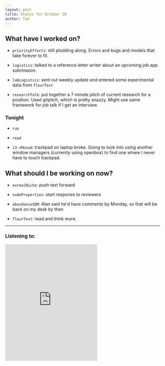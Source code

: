 ```yaml
---
layout: post 
title: Status for October 20 
author: Tad
---
```

 
## What have I worked on?
 

* `priorityEffects`: still plodding along. Errors and bugs and models that take forever to fit. 

* `logistics`: talked to a reference letter writer about an upcoming job app submission. 

* `labLogistics`: sent out weekly update and entered some experimental data from `flourTest`

* `researchTalk`: put together a 7 minute pitch of current research for a position. Used gitpitch, which is pretty snazzy. Might use same framework for job talk if I get an interview. 




### Tonight 
 
* `run` 
 
* `read`

* `i3-xMonad`: trackpad on laptop broke. Going to look into using another window managers (currently using openbox) to find one where I never have to touch trackpad. 
 
 


## What should I be working on now? 
 
* `normalNiche`: push text forward 
 
* `nodeProperties`: start response to reviewers 

* `abundanceSDM`: Alan said he'd have comments by Monday, so that will be back on my desk by then

* `flourTest`: read and think more. 



  
 
--- 
 
### Listening to: 

<iframe src="https://embed.spotify.com/?uri=spotify%3Atrack%3A05yBRWwHrWHCzcJyUB5RFN" width="300" height="380" frameborder="0" allowtransparency="true"></iframe>
 
 <i class='fa fa-code' style='color:pink'></i> 
